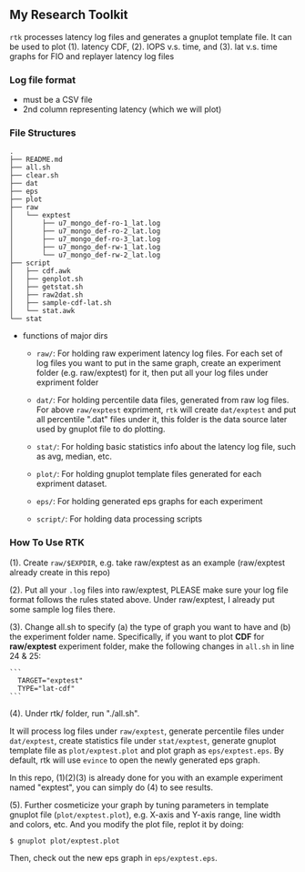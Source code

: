 ## My Research Toolkit ##

``rtk`` processes latency log files and generates a gnuplot template file. It can
be used to plot (1). latency CDF, (2). IOPS v.s. time, and (3). lat v.s. time graphs for
FIO and replayer latency log files

### Log file format
- must be a CSV file
- 2nd column representing latency (which we will plot)

### File Structures

```
.
├── README.md
├── all.sh
├── clear.sh
├── dat
├── eps
├── plot
├── raw
│   └── exptest
│       ├── u7_mongo_def-ro-1_lat.log
│       ├── u7_mongo_def-ro-2_lat.log
│       ├── u7_mongo_def-ro-3_lat.log
│       ├── u7_mongo_def-rw-1_lat.log
│       └── u7_mongo_def-rw-2_lat.log
├── script
│   ├── cdf.awk
│   ├── genplot.sh
│   ├── getstat.sh
│   ├── raw2dat.sh
│   ├── sample-cdf-lat.sh
│   └── stat.awk
└── stat
```

- functions of major dirs

  - ``raw/``: For holding raw experiment latency log files. For each set of log
    files you want to put in the same graph, create an experiment folder (e.g.
    raw/exptest) for it, then put all your log files under expriment folder

  - ``dat/``: For holding percentile data files, generated from raw log files.
    For above ``raw/exptest`` expriment, ``rtk`` will create ``dat/exptest``
    and put all percentile ".dat" files under it, this folder is the data
    source later used by gnuplot file to do plotting.

  - ``stat/``: For holding basic statistics info about the latency log
    file, such as avg, median, etc.

  - ``plot/``: For holding gnuplot template files generated for each
    expriment dataset.

  - ``eps/``: For holding generated eps graphs for each experiment

  - ``script/``: For holding data processing scripts


### How To Use RTK ###

  (1). Create ``raw/$EXPDIR``, e.g. take raw/exptest as an example (raw/exptest
  already create in this repo)

  (2). Put all your ``.log`` files into raw/exptest, PLEASE make sure your log
  file format follows the rules stated above. Under raw/exptest, I already put
  some sample log files there.

  (3). Change all.sh to specify (a) the type of graph you want to have and (b)
  the experiment folder name. Specifically, if you want to plot **CDF** for **raw/exptest**
  experiment folder, make the following changes in ``all.sh`` in line 24 & 25:

    ```
      TARGET="exptest"
      TYPE="lat-cdf"
    ```

  (4). Under rtk/ folder, run "./all.sh". 
  
  It will process log files under ``raw/exptest``, generate percentile files
  under ``dat/exptest``, create statistics file under ``stat/exptest``,
  generate gnuplot template file as ``plot/exptest.plot`` and plot graph as
  ``eps/exptest.eps``. By default, rtk will use ``evince`` to open the newly
  generated eps graph.
  
  In this repo, (1)(2)(3) is already done for you with an example experiment
  named "exptest", you can simply do (4) to see results.

  (5). Further cosmeticize your graph by tuning parameters in template gnuplot
  file (``plot/exptest.plot``), e.g. X-axis and Y-axis range, line width and colors,
  etc. And you modify the plot file, replot it by doing:

  ```
  $ gnuplot plot/exptest.plot
  ```

  Then, check out the new eps graph in ``eps/exptest.eps``.



  
